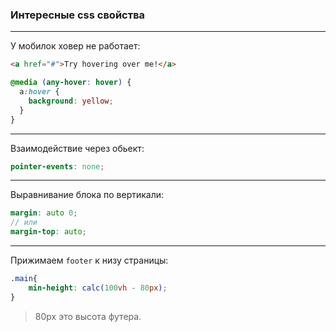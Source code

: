 ### Интересные css свойства
---

У мобилок ховер не работает:
```html
<a href="#">Try hovering over me!</a>
```

```scss
@media (any-hover: hover) {
  a:hover {
    background: yellow;
  }
}
```

---

Взаимодействие через обьект:
```scss
pointer-events: none;
```

---

Выравнивание блока по вертикали:
```scss
margin: auto 0;
// или
margin-top: auto;
```

---

Прижимаем `footer` к низу страницы:
```scss
.main{
    min-height: calc(100vh - 80px);
}
```

>80px это высота футера.